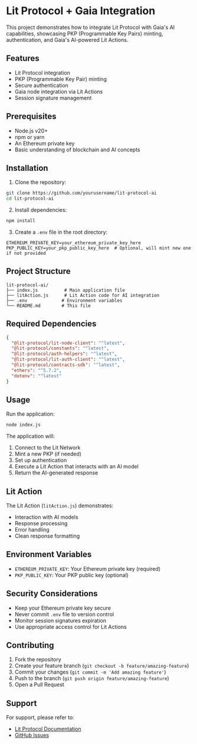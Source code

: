 # Lit Protocol + Gaia Integration

This project demonstrates how to integrate Lit Protocol with Gaia's AI capabilities, showcasing PKP (Programmable Key Pairs) minting, authentication, and Gaia's AI-powered Lit Actions.

## Features

- Lit Protocol integration
- PKP (Programmable Key Pair) minting
- Secure authentication
- Gaia node integration via Lit Actions
- Session signature management

## Prerequisites

- Node.js v20+
- npm or yarn
- An Ethereum private key
- Basic understanding of blockchain and AI concepts

## Installation

1. Clone the repository:
```bash
git clone https://github.com/yourusername/lit-protocol-ai
cd lit-protocol-ai
```

2. Install dependencies:
```bash
npm install
```

3. Create a `.env` file in the root directory:
```env
ETHEREUM_PRIVATE_KEY=your_ethereum_private_key_here
PKP_PUBLIC_KEY=your_pkp_public_key_here  # Optional, will mint new one if not provided
```

## Project Structure

```
lit-protocol-ai/
├── index.js          # Main application file
├── litAction.js      # Lit Action code for AI integration
├── .env             # Environment variables
└── README.md        # This file
```

## Required Dependencies

```json
{
  "@lit-protocol/lit-node-client": "^latest",
  "@lit-protocol/constants": "^latest",
  "@lit-protocol/auth-helpers": "^latest",
  "@lit-protocol/lit-auth-client": "^latest",
  "@lit-protocol/contracts-sdk": "^latest",
  "ethers": "^5.7.2",
  "dotenv": "^latest"
}
```

## Usage

Run the application:
```bash
node index.js
```

The application will:
1. Connect to the Lit Network
2. Mint a new PKP (if needed)
3. Set up authentication
4. Execute a Lit Action that interacts with an AI model
5. Return the AI-generated response

## Lit Action

The Lit Action (`litAction.js`) demonstrates:
- Interaction with AI models
- Response processing
- Error handling
- Clean response formatting

## Environment Variables

- `ETHEREUM_PRIVATE_KEY`: Your Ethereum private key (required)
- `PKP_PUBLIC_KEY`: Your PKP public key (optional)

## Security Considerations

- Keep your Ethereum private key secure
- Never commit `.env` file to version control
- Monitor session signatures expiration
- Use appropriate access control for Lit Actions

## Contributing

1. Fork the repository
2. Create your feature branch (`git checkout -b feature/amazing-feature`)
3. Commit your changes (`git commit -m 'Add amazing feature'`)
4. Push to the branch (`git push origin feature/amazing-feature`)
5. Open a Pull Request

## Support

For support, please refer to:
- [Lit Protocol Documentation](https://developer.litprotocol.com/)
- [GitHub Issues](https://github.com/harishkotra/lit-gaia-example/issues)
